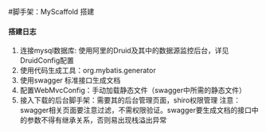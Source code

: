 #脚手架：MyScaffold 搭建

#### 搭建日志
1. 连接mysql数据库: 使用阿里的Druid及其中的数据源监控后台，详见DruidConfig配置
2. 使用代码生成工具：org.mybatis.generator
3. 使用swagger 标准接口生成文档
4. 配置WebMvcConfig：手动加载静态文件（swagger中所需的静态文件）
5. 接入下载的后台脚手架：需要其的后台管理页面，shiro权限管理
       注意：swagger相关页面要注意过滤，不需权限验证。swagger要生成文档的接口中的参数不得有继承关系，否则易出现栈溢出异常





















































